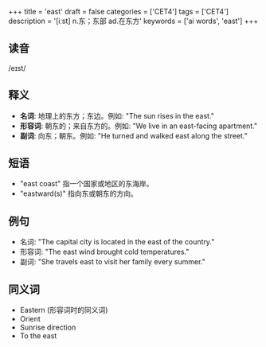 +++
title = 'east'
draft = false
categories = ['CET4']
tags = ['CET4']
description = '[iːst] n.东；东部 ad.在东方'
keywords = ['ai words', 'east']
+++

## 读音
/eɪst/

## 释义
- **名词**: 地理上的东方；东边。例如: "The sun rises in the east."
- **形容词**: 朝东的；来自东方的。例如: "We live in an east-facing apartment."
- **副词**: 向东；朝东。例如: "He turned and walked east along the street."

## 短语
- "east coast" 指一个国家或地区的东海岸。
- "eastward(s)" 指向东或朝东的方向。

## 例句
- 名词: "The capital city is located in the east of the country."
- 形容词: "The east wind brought cold temperatures."
- 副词: "She travels east to visit her family every summer."

## 同义词
- Eastern (形容词时的同义词)
- Orient
- Sunrise direction
- To the east
